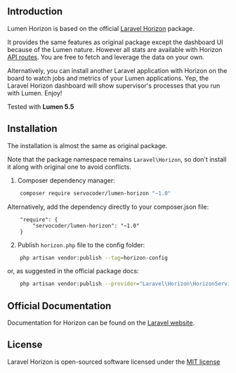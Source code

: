 ## Introduction

Lumen Horizon is based on the official [Laravel Horizon](https://github.com/laravel/horizon) package.

It provides the same features as original package except the dashboard UI because of the Lumen nature.
However all stats are available with Horizon [API routes](https://github.com/servocoder/lumen-horizon/blob/master/routes/web.php).
You are free to fetch and leverage the data on your own.

Alternatively, you can install another Laravel application with Horizon on the board to watch jobs and metrics of your Lumen applications.
Yep, the Laravel Horizon dashboard will show supervisor's processes that you run with Lumen. Enjoy!

Tested with **Lumen 5.5**


## Installation

The installation is almost the same as original package.

Note that the package namespace remains `Laravel\Horizon`, so don't install it along with original one to avoid conflicts.  

1. Composer dependency manager:

```bash
    composer require servocoder/lumen-horizon "~1.0"
```

Alternatively, add the dependency directly to your composer.json file:

```
    "require": {
        "servocoder/lumen-horizon": "~1.0"
    }
```

2. Publish `horizon.php` file to the config folder:

```bash
    php artisan vendor:publish --tag=horizon-config
```

or, as suggested in the official package docs:

```bash
    php artisan vendor:publish --provider="Laravel\Horizon\HorizonServiceProvider"
```


## Official Documentation

Documentation for Horizon can be found on the [Laravel website](http://laravel.com/docs/master/horizon).


## License

Laravel Horizon is open-sourced software licensed under the [MIT license](http://opensource.org/licenses/MIT)
